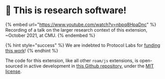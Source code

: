 # 🔬 This is research software!

{% embed url="https://www.youtube.com/watch?v=nbpq8HpaDnc" %}
Recording of a talk on the larger research context of this extension, \~October 2021, at CMU.
{% endembed %}

{% hint style="success" %}
We are indebted to Protocol Labs for [funding this work](https://research.protocol.ai/blog/2021/protocol-labs-research-funding-recipients-2021-part-2/)!
{% endhint %}

The code for this extension, like all other `roam/js` extensions, is open-sourced in active development in [this Github repository](https://github.com/dvargas92495/roamjs-discourse-graph), under the [MIT license](https://github.com/dvargas92495/roamjs-discourse-graph/blob/main/LICENSE).&#x20;

